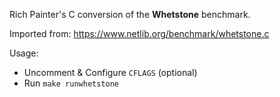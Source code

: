 Rich Painter's C conversion of the **Whetstone** benchmark.

Imported from: https://www.netlib.org/benchmark/whetstone.c

Usage:
* Uncomment & Configure `CFLAGS` (optional)
* Run `make runwhetstone`
